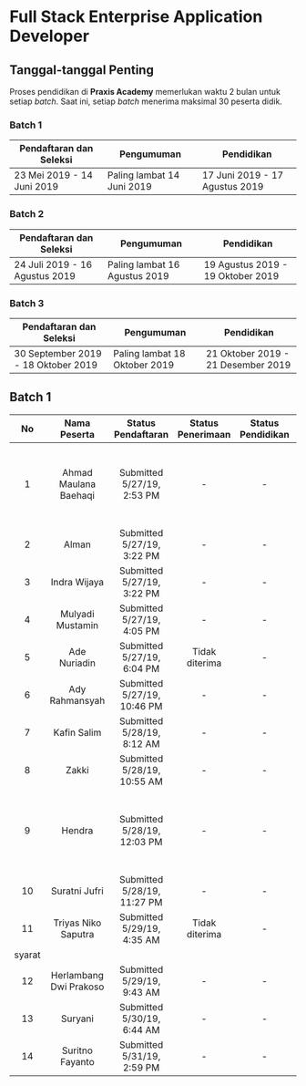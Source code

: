 # Full Stack Enterprise Application Developer

## Tanggal-tanggal Penting

Proses pendidikan di **Praxis Academy** memerlukan waktu 2 bulan untuk setiap *batch*. Saat ini,
setiap *batch* menerima maksimal 30 peserta didik.

### Batch 1

Pendaftaran dan Seleksi | Pengumuman | Pendidikan
--- | --- | ---
23 Mei 2019 - 14 Juni 2019  | Paling lambat 14 Juni 2019 | 17 Juni 2019 - 17 Agustus 2019

### Batch 2

Pendaftaran dan Seleksi | Pengumuman | Pendidikan
--- | --- | ---
24 Juli 2019 - 16 Agustus 2019  | Paling lambat 16 Agustus 2019 | 19 Agustus 2019 - 19 Oktober 2019

### Batch 3

Pendaftaran dan Seleksi | Pengumuman | Pendidikan
--- | --- | ---
30 September 2019 - 18 Oktober 2019| Paling lambat 18 Oktober 2019 | 21 Oktober 2019 - 21 Desember 2019

## Batch 1

| No | Nama Peserta | Status Pendaftaran | Status Penerimaan | Status Pendidikan | Keterangan |
|:--:|:------------:|:------------------:|:-----------------:|:-----------------:|:----------:|
| 1  | Ahmad Maulana Baehaqi | Submitted 5/27/19, 2:53 PM | - | - | Jadwal interview: 1 Juni 2019, jam 09:00 WIB - WA / Google Hangout |
| 2  | Alman | Submitted 5/27/19, 3:22 PM | - | - | Penentuan jadwal interview |
| 3  | Indra Wijaya | Submitted 5/27/19, 3:22 PM | - | - | Penentuan jadwal interview |
| 4  | Mulyadi Mustamin | Submitted 5/27/19, 4:05 PM | - | - | Penentuan jadwal interview |
| 5  | Ade Nuriadin | Submitted 5/27/19, 6:04 PM | Tidak diterima | - | Usia tidak memenuhi syarat |
| 6  | Ady Rahmansyah | Submitted 5/27/19, 10:46 PM | - | - | Penentuan jadwal interview |
| 7  | Kafin Salim | Submitted 5/28/19, 8:12 AM | - | - | Penentuan jadwal interview |
| 8  | Zakki | Submitted 5/28/19, 10:55 AM | - | - | Penentuan jadwal interview |
| 9  | Hendra | Submitted 5/28/19, 12:03 PM | - | - | Jadwal interview: 3 Juni 2019, jam 10 WITA - Google Hangout |
| 10  | Suratni Jufri | Submitted 5/28/19, 11:27 PM | - | - | Penentuan jadwal interview |
| 11  | Triyas Niko Saputra | Submitted 5/29/19, 4:35 AM | Tidak diterima | - | Usia tidak memenuhi
syarat |
| 12  | Herlambang Dwi Prakoso | Submitted 5/29/19, 9:43 AM | - | - | Penentuan jadwal interview  |
| 13  | Suryani | Submitted 5/30/19, 6:44 AM | - | - | Penentuan jadwal interview |
| 14  | Suritno Fayanto | Submitted 5/31/19, 2:59 PM | - | - | Penentuan jadwal interview |
